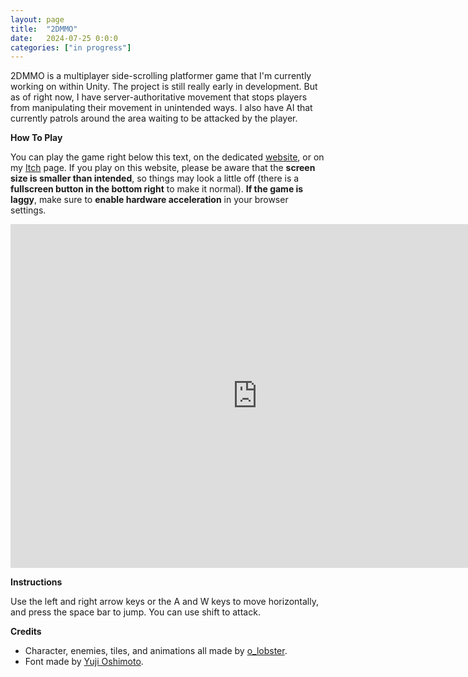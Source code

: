 ```yaml
---
layout: page
title:  "2DMMO"
date:   2024-07-25 0:0:0
categories: ["in progress"]
---
```

2DMMO is a multiplayer side-scrolling platformer game that I'm currently working on within Unity. The project is still really early in development. But as of right now, I have server-authoritative movement that stops players from manipulating their movement in unintended ways. I also have AI that currently patrols around the area waiting to be attacked by the player. 

**How To Play** 

You can play the game right below this text, on the dedicated [website][2dmmolink], or on my [Itch][itchlink] page. If you play on this website, please be aware that the <b>screen size is smaller than intended</b>, so things may look a little off (there is a <b>fullscreen button in the bottom right</b> to make it normal). <b>If the game is laggy</b>, make sure to <b>enable hardware acceleration</b> in your browser settings.

<center><iframe frameborder="0" src="https://itch.io/embed-upload/11134234?color=333333" allowfullscreen="" width="790" height="550"><a href="https://dustinschimel.itch.io/2dmmo">Play 2DMMO on itch.io</a></iframe></center>


**Instructions** 

Use the left and right arrow keys or the A and W keys to move horizontally, and press the space bar to jump. You can use shift to attack.

**Credits** 
- Character, enemies, tiles, and animations all made by [o_lobster][assetlink].
- Font made by [Yuji Oshimoto][fontlink].

[2dmmolink]: https://2dmmo.xyz/
[itchlink]: https://dustinschimel.itch.io/2dmmo
[assetlink]: https://o-lobster.itch.io/platformmetroidvania-pixel-art-asset-pack
[fontlink]: https://www.dafont.com/04b-03.font